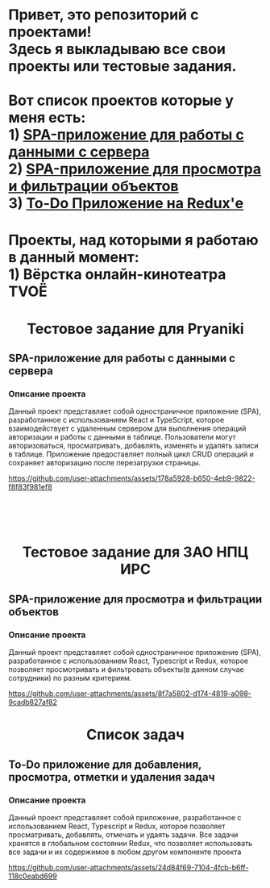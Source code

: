 # Привет, это репозиторий с проектами!<br> Здесь я выкладываю все свои проекты или тестовые задания. <br><br>Вот список проектов которые у меня есть:<br>1) [SPA-приложение для работы с данными с сервера](#тестовое-задание-для-pryaniki) <br>2) [SPA-приложение для просмотра и фильтрации объектов](#тестовое-задание-для-зао-нпц-ирс) <br>3) [To-Do Приложение на Redux'е](#список-задач)

# Проекты, над которыми я работаю в данный момент:<br>1) Вёрстка онлайн-кинотеатра TVOЁ <br>

<div align="center">
  <h1>Тестовое задание для Pryaniki</h1> 
</div>

## SPA-приложение для работы с данными с сервера

### Описание проекта

Данный проект представляет собой одностраничное приложение (SPA), разработанное с использованием React и TypeScript, которое взаимодействует с удаленным сервером для выполнения операций авторизации и работы с данными в таблице. Пользователи могут авторизоваться, просматривать, добавлять, изменять и удалять записи в таблице. Приложение предоставляет полный цикл CRUD операций и сохраняет авторизацию после перезагрузки страницы.

https://github.com/user-attachments/assets/178a5928-b650-4eb9-9822-f8f83f981ef8

<br>
<br>
<br>

<div align="center">
  <h1>Тестовое задание для ЗАО НПЦ ИРС</h1> 
</div>

## SPA-приложение для просмотра и фильтрации объектов

### Описание проекта

Данный проект представляет собой одностраничное приложение (SPA), разработанное с использованием React, Typescript и Redux, которое позволяет просмотривать и фильтровать объекты(в данном случае сотрудники) по разным критериям.

https://github.com/user-attachments/assets/8f7a5802-d174-4819-a098-9cadb827af82

<div align="center">
  <h1>Список задач</h1> 
</div>

## To-Do приложение для добавления, просмотра, отметки и удаления задач

### Описание проекта

Данный проект представляет собой приложение, разработанное с использованием React, Typescript и Redux, которое позволяет просматривать, добавлять, отмечать и удаять задачи. Все задачи хранятся в глобальном состоянии Redux, что позволяет использовать все задачи и их содержимое в любом другом компоненте проекта

https://github.com/user-attachments/assets/24d84f69-7104-4fcb-b6ff-118c0eabd699



